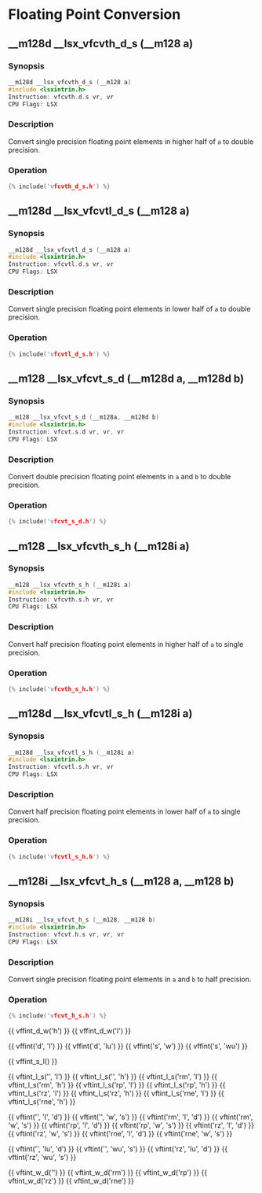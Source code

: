 # Floating Point Conversion

## __m128d __lsx_vfcvth_d_s (__m128 a)

### Synopsis

```c++
__m128d __lsx_vfcvth_d_s (__m128 a)
#include <lsxintrin.h>
Instruction: vfcvth.d.s vr, vr
CPU Flags: LSX
```

### Description

Convert single precision floating point elements in higher half of `a` to double precision.

### Operation

```c++
{% include('vfcvth_d_s.h') %}
```

## __m128d __lsx_vfcvtl_d_s (__m128 a)

### Synopsis

```c++
__m128d __lsx_vfcvtl_d_s (__m128 a)
#include <lsxintrin.h>
Instruction: vfcvtl.d.s vr, vr
CPU Flags: LSX
```

### Description

Convert single precision floating point elements in lower half of `a` to double precision.

### Operation

```c++
{% include('vfcvtl_d_s.h') %}
```


## __m128 __lsx_vfcvt_s_d (__m128d a, __m128d b)

### Synopsis

```c++
__m128 __lsx_vfcvt_s_d (__m128a, __m128d b)
#include <lsxintrin.h>
Instruction: vfcvt.s.d vr, vr, vr
CPU Flags: LSX
```

### Description

Convert double precision floating point elements in `a` and `b` to double precision.

### Operation

```c++
{% include('vfcvt_s_d.h') %}
```

## __m128 __lsx_vfcvth_s_h (__m128i a)

### Synopsis

```c++
__m128 __lsx_vfcvth_s_h (__m128i a)
#include <lsxintrin.h>
Instruction: vfcvth.s.h vr, vr
CPU Flags: LSX
```

### Description

Convert half precision floating point elements in higher half of `a` to single precision.

### Operation

```c++
{% include('vfcvth_s_h.h') %}
```

## __m128d __lsx_vfcvtl_s_h (__m128i a)

### Synopsis

```c++
__m128d __lsx_vfcvtl_s_h (__m128i a)
#include <lsxintrin.h>
Instruction: vfcvtl.s.h vr, vr
CPU Flags: LSX
```

### Description

Convert half precision floating point elements in lower half of `a` to single precision.

### Operation

```c++
{% include('vfcvtl_s_h.h') %}
```


## __m128i __lsx_vfcvt_h_s (__m128 a, __m128 b)

### Synopsis

```c++
__m128i __lsx_vfcvt_h_s (__m128, __m128 b)
#include <lsxintrin.h>
Instruction: vfcvt.h.s vr, vr, vr
CPU Flags: LSX
```

### Description

Convert single precision floating point elements in `a` and `b` to half precision.

### Operation

```c++
{% include('vfcvt_h_s.h') %}
```

{{ vffint_d_w('h') }}
{{ vffint_d_w('l') }}

{{ vffint('d', 'l') }}
{{ vffint('d', 'lu') }}
{{ vffint('s', 'w') }}
{{ vffint('s', 'wu') }}

{{ vffint_s_l() }}

{{ vftint_l_s('', 'l') }}
{{ vftint_l_s('', 'h') }}
{{ vftint_l_s('rm', 'l') }}
{{ vftint_l_s('rm', 'h') }}
{{ vftint_l_s('rp', 'l') }}
{{ vftint_l_s('rp', 'h') }}
{{ vftint_l_s('rz', 'l') }}
{{ vftint_l_s('rz', 'h') }}
{{ vftint_l_s('rne', 'l') }}
{{ vftint_l_s('rne', 'h') }}

{{ vftint('', 'l', 'd') }}
{{ vftint('', 'w', 's') }}
{{ vftint('rm', 'l', 'd') }}
{{ vftint('rm', 'w', 's') }}
{{ vftint('rp', 'l', 'd') }}
{{ vftint('rp', 'w', 's') }}
{{ vftint('rz', 'l', 'd') }}
{{ vftint('rz', 'w', 's') }}
{{ vftint('rne', 'l', 'd') }}
{{ vftint('rne', 'w', 's') }}

{{ vftint('', 'lu', 'd') }}
{{ vftint('', 'wu', 's') }}
{{ vftint('rz', 'lu', 'd') }}
{{ vftint('rz', 'wu', 's') }}

{{ vftint_w_d('') }}
{{ vftint_w_d('rm') }}
{{ vftint_w_d('rp') }}
{{ vftint_w_d('rz') }}
{{ vftint_w_d('rne') }}
